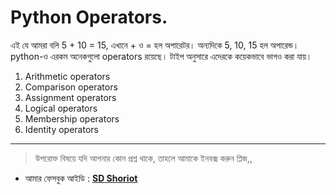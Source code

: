 # Python Operators.

এই যে আমরা বলি 5 + 10 = 15, এখানে + ও = হল অপারেটর। অন্যদিকে 5, 10, 15 হল অপারেন্ড। python-ও এরকম অনেকগুলো operators রয়েছে। 
টাইপ অনুসারে এদেরকে কয়েকভাবে ভাগও করা যায়।

1. Arithmetic operators
2. Comparison operators
3. Assignment operators
4. Logical operators
5. Membership operators
6. Identity operators




---

> উপরোক্ত বিষয়ে যদি আপনার কোন প্রশ্ন থাকে, তাহলে আমাকে ইনবক্স করুন প্লিজ,,

* আমার ফেসবুক আইডি :  **[SD Shoriot](https://www.facebook.com/shoriot)**